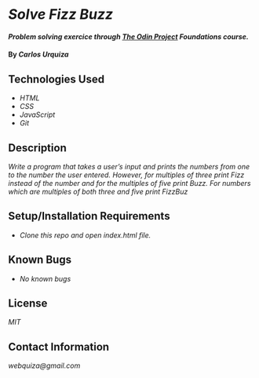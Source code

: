 # _Solve Fizz Buzz_

#### _Problem solving exercice through [The Odin Project](https://www.theodinproject.com/paths/foundations/courses/foundations/lessons/problem-solving) Foundations course._

#### By _**Carlos Urquiza**_

## Technologies Used

* _HTML_
* _CSS_
* _JavaScript_
* _Git_

## Description

_Write a program that takes a user’s input and prints the numbers from one to the number the user entered. However, for multiples of three print Fizz instead of the number and for the multiples of five print Buzz. For numbers which are multiples of both three and five print FizzBuz_

## Setup/Installation Requirements

* _Clone this repo and open index.html file._


## Known Bugs

* _No known bugs_

## License

_MIT_

## Contact Information

_webquiza@gmail.com_